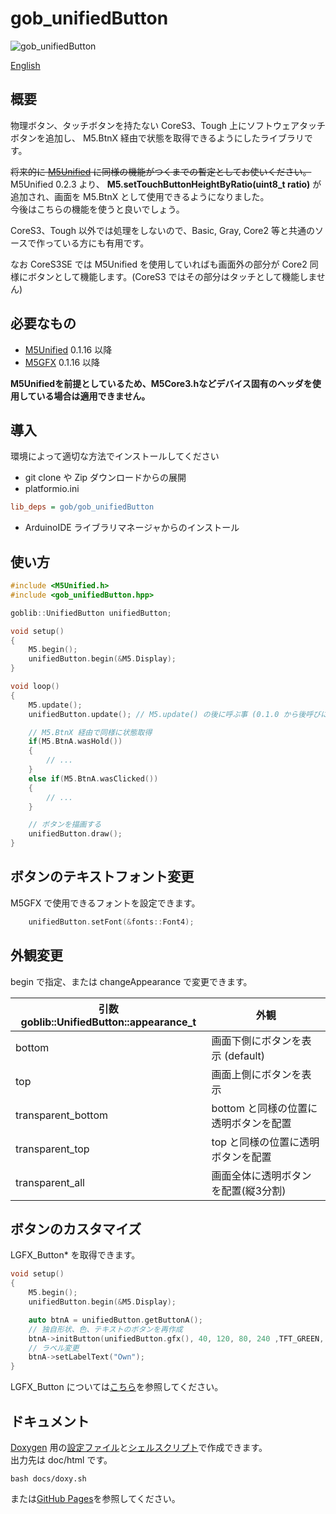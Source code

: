 # gob_unifiedButton

![gob_unifiedButton](https://github.com/GOB52/gob_unifiedButton/assets/26270227/590cde0d-f4b6-4fe6-8cae-e25d27b32f8b)

[English](README.md)

## 概要
物理ボタン、タッチボタンを持たない CoreS3、Tough 上にソフトウェアタッチボタンを追加し、 M5.BtnX 経由で状態を取得できるようにしたライブラリです。  

~~将来的に [M5Unified](https://github.com/m5stack/M5Unified) に同様の機能がつくまでの暫定としてお使いください。~~  
M5Unified 0.2.3 より、 **M5.setTouchButtonHeightByRatio(uint8_t ratio)** が追加され、画面を M5.BtnX として使用できるようになりました。  
今後はこちらの機能を使うと良いでしょう。

CoreS3、Tough 以外では処理をしないので、Basic, Gray, Core2 等と共通のソースで作っている方にも有用です。  

なお CoreS3SE では M5Unified を使用していればも画面外の部分が Core2 同様にボタンとして機能します。(CoreS3 ではその部分はタッチとして機能しません)


## 必要なもの
* [M5Unified](https://github.com/m5stack/M5Unified) 0.1.16 以降
* [M5GFX](https://github.com/m5stack/M5GFX) 0.1.16 以降

**M5Unifiedを前提としているため、M5Core3.hなどデバイス固有のヘッダを使用している場合は適用できません。**

## 導入
環境によって適切な方法でインストールしてください
* git clone や Zip ダウンロードからの展開
* platformio.ini
```ini
lib_deps = gob/gob_unifiedButton
```
* ArduinoIDE ライブラリマネージャからのインストール

## 使い方
```cpp
#include <M5Unified.h>
#include <gob_unifiedButton.hpp>

goblib::UnifiedButton unifiedButton;

void setup()
{
    M5.begin();
    unifiedButton.begin(&M5.Display);
}

void loop()
{
    M5.update();
    unifiedButton.update(); // M5.update() の後に呼ぶ事 (0.1.0 から後呼びに変更されました)

    // M5.BtnX 経由で同様に状態取得
    if(M5.BtnA.wasHold())
    {
        // ...
    }
    else if(M5.BtnA.wasClicked())
    {
        // ...
    }

    // ボタンを描画する
    unifiedButton.draw();
}
```

## ボタンのテキストフォント変更
M5GFX で使用できるフォントを設定できます。
```cpp
    unifiedButton.setFont(&fonts::Font4);
```

## 外観変更
begin で指定、または changeAppearance で変更できます。

|引数 goblib::UnifiedButton::appearance\_t|外観|
|---|---|
|bottom| 画面下側にボタンを表示 (default)|
|top|画面上側にボタンを表示|
|transparent\_bottom|bottom と同様の位置に透明ボタンを配置|
|transparent\_top|top と同様の位置に透明ボタンを配置|
|transparent_all|画面全体に透明ボタンを配置(縦3分割)|

## ボタンのカスタマイズ
LGFX\_Button\* を取得できます。  
```cpp
void setup()
{
    M5.begin();
    unifiedButton.begin(&M5.Display);

    auto btnA = unifiedButton.getButtonA();
    // 独自形状、色、テキストのボタンを再作成
    btnA->initButton(unifiedButton.gfx(), 40, 120, 80, 240 ,TFT_GREEN, TFT_BLUE, TFT_WHITE, "[A]");
    // ラベル変更
	btnA->setLabelText("Own");
}
```
LGFX\_Button については[こちら](https://github.com/m5stack/M5GFX/blob/master/src/lgfx/v1/LGFX_Button.hpp)を参照してください。


## ドキュメント
[Doxygen](https://www.doxygen.nl/) 用の[設定ファイル](docs/Doxyfile)と[シェルスクリプト](docs/doxy.sh)で作成できます。  
出力先は doc/html です。
```
bash docs/doxy.sh
```

または[GitHub Pages](https://gob52.github.io/gob_unifiedButton/)を参照してください。

